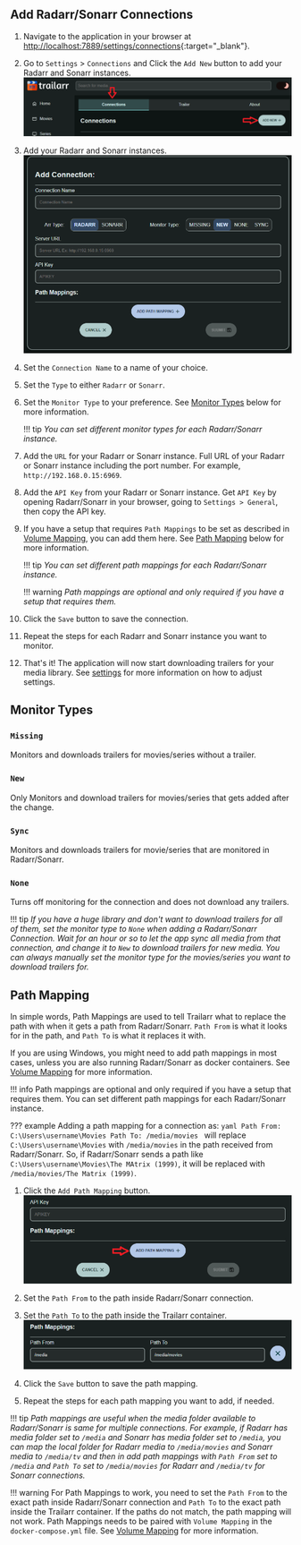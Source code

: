 ## Add Radarr/Sonarr Connections

1. Navigate to the application in your browser at [http://localhost:7889/settings/connections](http://localhost:7889/settings/connections){:target="_blank"}.

2. Go to `Settings` > `Connections` and Click the `Add New` button to add your Radarr and Sonarr instances.
![Add New](add-new.png)

3. Add your Radarr and Sonarr instances.
![Add Connection](add-connection.png)

4. Set the `Connection Name` to a name of your choice.

5. Set the `Type` to either `Radarr` or `Sonarr`.

6. Set the `Monitor Type` to your preference. See [Monitor Types](#monitor-types) below for more information.

    !!! tip
        _You can set different monitor types for each Radarr/Sonarr instance._


7. Add the `URL` for your Radarr or Sonarr instance.
    Full URL of your Radarr or Sonarr instance including the port number. For example, `http://192.168.0.15:6969`.

8. Add the `API Key` from your Radarr or Sonarr instance.
    Get `API Key` by opening Radarr/Sonarr in your browser, going to `Settings > General`, then copy the API key.

9. If you have a setup that requires `Path Mappings` to be set as described in [Volume Mapping](../install/volume-mapping.md), you can add them here. See [Path Mapping](#path-mapping) below for more information.

    !!! tip
        _You can set different path mappings for each Radarr/Sonarr instance._

    !!! warning
        _Path mappings are optional and only required if you have a setup that requires them._

9. Click the `Save` button to save the connection.

10. Repeat the steps for each Radarr and Sonarr instance you want to monitor.

11. That's it! The application will now start downloading trailers for your media library. See [settings](settings.md) for more information on how to adjust settings.

## Monitor Types

### `Missing`
Monitors and downloads trailers for movies/series without a trailer.

### `New`
Only Monitors and download trailers for movies/series that gets added after the change.

### `Sync`
Monitors and downloads trailers for movie/series that are monitored in Radarr/Sonarr.

### `None`
Turns off monitoring for the connection and does not download any trailers.

!!! tip
    _If you have a huge library and don't want to download trailers for all of them, set the monitor type to `None` when adding a Radarr/Sonarr Connection. Wait for an hour or so to let the app sync all media from that connection, and change it to `New` to download trailers for new media. You can always manually set the monitor type for the movies/series you want to download trailers for._

## Path Mapping

In simple words, Path Mappings are used to tell Trailarr what to replace the path with when it gets a path from Radarr/Sonarr. `Path From` is what it looks for in the path, and `Path To` is what it replaces it with.

If you are using Windows, you might need to add path mappings in most cases, unless you are also running Radarr/Sonarr as docker containers. See [Volume Mapping](../install/volume-mapping.md) for more information.

!!! info
    Path mappings are optional and only required if you have a setup that requires them. You can set different path mappings for each Radarr/Sonarr instance.

??? example
    Adding a path mapping for a connection as:
    ```yaml
    Path From: C:\Users\username\Movies
    Path To: /media/movies
    ```
    will replace `C:\Users\username\Movies` with `/media/movies` in the path received from Radarr/Sonarr.
    So, if Radarr/Sonarr sends a path like `C:\Users\username\Movies\The MAtrix (1999)`, it will be replaced with `/media/movies/The Matrix (1999)`.

1. Click the `Add Path Mapping` button.
![Add Path Mapping](add-path-mapping.png)

2. Set the `Path From` to the path inside Radarr/Sonarr connection.

3. Set the `Path To` to the path inside the Trailarr container.
![Path Mapping](path-mapping.png)

4. Click the `Save` button to save the path mapping.

5. Repeat the steps for each path mapping you want to add, if needed.

!!! tip
    _Path mappings are useful when the media folder available to Radarr/Sonarr is same for multiple connections. For example, if Radarr has media folder set to `/media` and Sonarr has media folder set to `/media`, you can map the local folder for Radarr media to `/media/movies` and Sonarr media to `/media/tv` and then in add path mappings with `Path From` set to `/media` and `Path To` set to `/media/movies` for Radarr and `/media/tv` for Sonarr connections._

!!! warning
    For Path Mappings to work, you need to set the `Path From` to the exact path inside Radarr/Sonarr connection and `Path To` to the exact path inside the Trailarr container. If the paths do not match, the path mapping will not work. Path Mappings needs to be paired with `Volume Mapping` in the `docker-compose.yml` file. See [Volume Mapping](../install/volume-mapping.md) for more information.